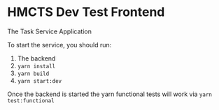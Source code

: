 # HMCTS Dev Test Frontend

The Task Service Application

To start the service, you should run:
1) The backend
1) `yarn install`
2) `yarn build`
3) `yarn start:dev`

Once the backend is started the yarn functional tests will work via
`yarn test:functional`

